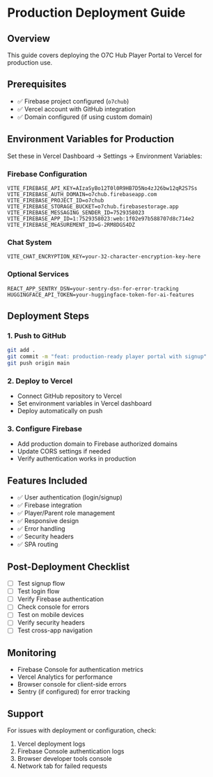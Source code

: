 # Production Deployment Guide

## Overview
This guide covers deploying the O7C Hub Player Portal to Vercel for production use.

## Prerequisites
- ✅ Firebase project configured (`o7chub`)
- ✅ Vercel account with GitHub integration
- ✅ Domain configured (if using custom domain)

## Environment Variables for Production

Set these in Vercel Dashboard → Settings → Environment Variables:

### Firebase Configuration
```
VITE_FIREBASE_API_KEY=AIzaSyBo12T0l0R9HB7D5No4zJ26bw12qR2S7Ss
VITE_FIREBASE_AUTH_DOMAIN=o7chub.firebaseapp.com
VITE_FIREBASE_PROJECT_ID=o7chub
VITE_FIREBASE_STORAGE_BUCKET=o7chub.firebasestorage.app
VITE_FIREBASE_MESSAGING_SENDER_ID=7529358023
VITE_FIREBASE_APP_ID=1:7529358023:web:1f02e97b588707d8c714e2
VITE_FIREBASE_MEASUREMENT_ID=G-2RM8DGS4DZ
```

### Chat System
```
VITE_CHAT_ENCRYPTION_KEY=your-32-character-encryption-key-here
```

### Optional Services
```
REACT_APP_SENTRY_DSN=your-sentry-dsn-for-error-tracking
HUGGINGFACE_API_TOKEN=your-huggingface-token-for-ai-features
```

## Deployment Steps

### 1. Push to GitHub
```bash
git add .
git commit -m "feat: production-ready player portal with signup"
git push origin main
```

### 2. Deploy to Vercel
- Connect GitHub repository to Vercel
- Set environment variables in Vercel dashboard
- Deploy automatically on push

### 3. Configure Firebase
- Add production domain to Firebase authorized domains
- Update CORS settings if needed
- Verify authentication works in production

## Features Included
- ✅ User authentication (login/signup)
- ✅ Firebase integration
- ✅ Player/Parent role management
- ✅ Responsive design
- ✅ Error handling
- ✅ Security headers
- ✅ SPA routing

## Post-Deployment Checklist
- [ ] Test signup flow
- [ ] Test login flow
- [ ] Verify Firebase authentication
- [ ] Check console for errors
- [ ] Test on mobile devices
- [ ] Verify security headers
- [ ] Test cross-app navigation

## Monitoring
- Firebase Console for authentication metrics
- Vercel Analytics for performance
- Browser console for client-side errors
- Sentry (if configured) for error tracking

## Support
For issues with deployment or configuration, check:
1. Vercel deployment logs
2. Firebase Console authentication logs
3. Browser developer tools console
4. Network tab for failed requests